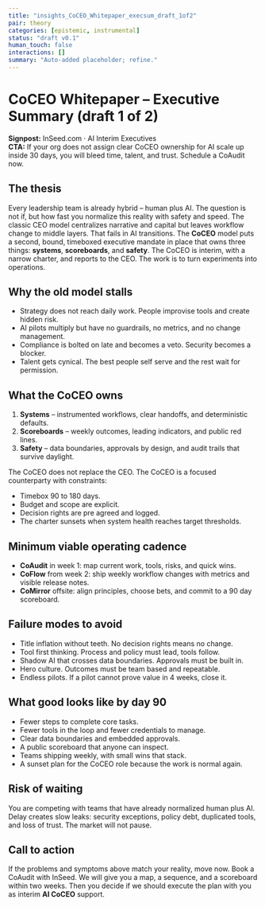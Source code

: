 ```yaml
---
title: "insights_CoCEO_Whitepaper_execsum_draft_1of2"
pair: theory
categories: [epistemic, instrumental]
status: "draft v0.1"
human_touch: false
interactions: []
summary: "Auto-added placeholder; refine."
---
```

# CoCEO Whitepaper – Executive Summary (draft 1 of 2)

**Signpost:** InSeed.com · AI Interim Executives  
**CTA:** If your org does not assign clear CoCEO ownership for AI scale up inside 30 days, you will bleed time, talent, and trust. Schedule a CoAudit now.

## The thesis
Every leadership team is already hybrid – human plus AI. The question is not if, but how fast you normalize this reality with safety and speed. The classic CEO model centralizes narrative and capital but leaves workflow change to middle layers. That fails in AI transitions. The **CoCEO** model puts a second, bound, timeboxed executive mandate in place that owns three things: **systems**, **scoreboards**, and **safety**. The CoCEO is interim, with a narrow charter, and reports to the CEO. The work is to turn experiments into operations.

## Why the old model stalls
- Strategy does not reach daily work. People improvise tools and create hidden risk.  
- AI pilots multiply but have no guardrails, no metrics, and no change management.  
- Compliance is bolted on late and becomes a veto. Security becomes a blocker.  
- Talent gets cynical. The best people self serve and the rest wait for permission.

## What the CoCEO owns
1) **Systems** – instrumented workflows, clear handoffs, and deterministic defaults.  
2) **Scoreboards** – weekly outcomes, leading indicators, and public red lines.  
3) **Safety** – data boundaries, approvals by design, and audit trails that survive daylight.

The CoCEO does not replace the CEO. The CoCEO is a focused counterparty with constraints:
- Timebox 90 to 180 days.  
- Budget and scope are explicit.  
- Decision rights are pre agreed and logged.  
- The charter sunsets when system health reaches target thresholds.

## Minimum viable operating cadence
- **CoAudit** in week 1: map current work, tools, risks, and quick wins.  
- **CoFlow** from week 2: ship weekly workflow changes with metrics and visible release notes.  
- **CoMirror** offsite: align principles, choose bets, and commit to a 90 day scoreboard.

## Failure modes to avoid
- Title inflation without teeth. No decision rights means no change.  
- Tool first thinking. Process and policy must lead, tools follow.  
- Shadow AI that crosses data boundaries. Approvals must be built in.  
- Hero culture. Outcomes must be team based and repeatable.  
- Endless pilots. If a pilot cannot prove value in 4 weeks, close it.

## What good looks like by day 90
- Fewer steps to complete core tasks.  
- Fewer tools in the loop and fewer credentials to manage.  
- Clear data boundaries and embedded approvals.  
- A public scoreboard that anyone can inspect.  
- Teams shipping weekly, with small wins that stack.  
- A sunset plan for the CoCEO role because the work is normal again.

## Risk of waiting
You are competing with teams that have already normalized human plus AI. Delay creates slow leaks: security exceptions, policy debt, duplicated tools, and loss of trust. The market will not pause.

## Call to action
If the problems and symptoms above match your reality, move now. Book a CoAudit with InSeed. We will give you a map, a sequence, and a scoreboard within two weeks. Then you decide if we should execute the plan with you as interim **AI CoCEO** support.

